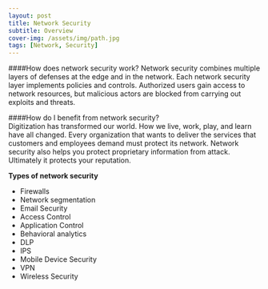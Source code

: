 ```yaml
---
layout: post
title: Network Security
subtitle: Overview
cover-img: /assets/img/path.jpg
tags: [Network, Security]
---
```


####How does network security work?
Network security combines multiple layers of defenses at the edge and in the network. Each network security layer implements policies and controls. Authorized users gain access to network resources, but malicious actors are blocked from carrying out exploits and threats.

####How do I benefit from network security?  
Digitization has transformed our world. How we live, work, play, and learn have all changed. Every organization that wants to deliver the services that customers and employees demand must protect its network. Network security also helps you protect proprietary information from attack. Ultimately it protects your reputation.

**Types of network security**
  * Firewalls
  * Network segmentation
  * Email Security
  * Access Control
  * Application Control
  * Behavioral analytics
  * DLP
  * IPS
  * Mobile Device Security
  * VPN
  * Wireless Security


  
